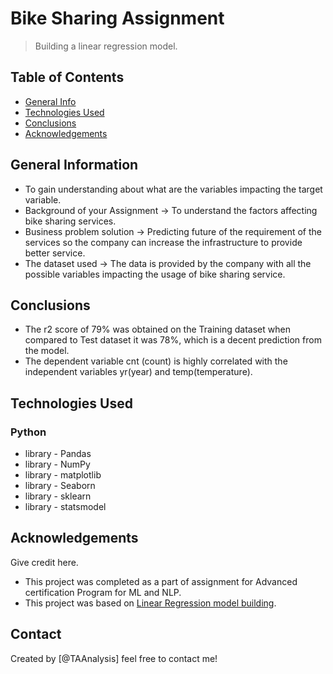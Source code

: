 # Bike Sharing Assignment
> Building a linear regression model.


## Table of Contents
* [General Info](#general-information)
* [Technologies Used](#technologies-used)
* [Conclusions](#conclusions)
* [Acknowledgements](#acknowledgements)

<!-- You can include any other section that is pertinent to your problem -->

## General Information
- To gain understanding about what are the variables impacting the target variable.
- Background of your Assignment -> To understand the factors affecting bike sharing services.
- Business problem solution -> Predicting future of the requirement of the services so the company can increase the infrastructure to provide better service.
- The dataset used -> The data is provided by the company with all the possible variables impacting the usage of bike sharing service.

<!-- You don't have to answer all the questions - just the ones relevant to your project. -->

## Conclusions
- The r2 score of 79% was obtained on the Training dataset when compared to Test dataset it was 78%, which is a decent prediction from the model.
- The dependent variable cnt (count) is highly correlated with the independent variables yr(year) and temp(temperature).


<!-- You don't have to answer all the questions - just the ones relevant to your project. -->


## Technologies Used
### Python
- library - Pandas
- library - NumPy
- library - matplotlib
- library - Seaborn
- library - sklearn
- library - statsmodel

<!-- As the libraries versions keep on changing, it is recommended to mention the version of library used in this project -->

## Acknowledgements
Give credit here.
- This project was completed as a part of assignment for Advanced certification Program for ML and NLP. 
- This project was based on [Linear Regression model building](https://learn.upgrad.com/course/1990/segment/17994/111435/336965/1752096).


## Contact
Created by [@TAAnalysis]  feel free to contact me!


<!-- Optional -->
<!-- ## License -->
<!-- This project is open source and available under the [... License](). -->

<!-- You don't have to include all sections - just the one's relevant to your project -->
